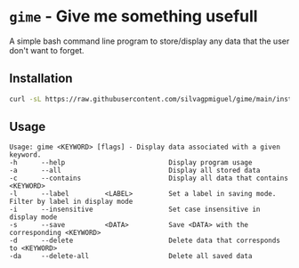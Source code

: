 # `gime` - Give me something usefull

A simple bash command line program to store/display any data that the user don't want to forget.

## Installation
```bash
curl -sL https://raw.githubusercontent.com/silvagpmiguel/gime/main/install.sh | sudo bash
```

## Usage
```
Usage: gime <KEYWORD> [flags] - Display data associated with a given keyword.
-h      --help                          Display program usage
-a      --all                           Display all stored data
-c      --contains                      Display all data that contains <KEYWORD>
-l      --label         <LABEL>         Set a label in saving mode. Filter by label in display mode 
-i      --insensitive                   Set case insensitive in display mode
-s      --save          <DATA>          Save <DATA> with the corresponding <KEYWORD>
-d      --delete                        Delete data that corresponds to <KEYWORD>
-da     --delete-all                    Delete all saved data
```